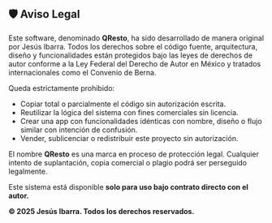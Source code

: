 ## 🛡️ Aviso Legal

Este software, denominado **QResto**, ha sido desarrollado de manera original por Jesús Ibarra. Todos los derechos sobre el código fuente, arquitectura, diseño y funcionalidades están protegidos bajo las leyes de derechos de autor conforme a la Ley Federal del Derecho de Autor en México y tratados internacionales como el Convenio de Berna.

Queda estrictamente prohibido:

- Copiar total o parcialmente el código sin autorización escrita.
- Reutilizar la lógica del sistema con fines comerciales sin licencia.
- Crear una app con funcionalidades idénticas con nombre, diseño o flujo similar con intención de confusión.
- Vender, sublicenciar o redistribuir este proyecto sin autorización.

El nombre **QResto** es una marca en proceso de protección legal. Cualquier intento de suplantación, copia comercial o plagio podrá ser perseguido legalmente.

Este sistema está disponible **solo para uso bajo contrato directo con el autor.**

**© 2025 Jesús Ibarra. Todos los derechos reservados.**
